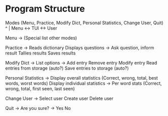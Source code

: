 # Program Structure

Modes (Menu, Practice, Modify Dict, Personal Statistics, Change User, Quit)
  ^
  |
 Menu <-> TUI <-> User

Menu -> (Special list other modes)

Practice		-> Reads dictionary
			   Displays questions	-> Ask question, inform result
			   Tallies results
			   Saves results

Modify Dict		-> List options		-> Add entry
						   Remove entry
						   Modify entry
						   Read entries from storage (auto?)
						   Save entries to storage (auto?)

Personal Statistics	-> Display overall statistics (Correct, wrong, total, best words, worst words)
			   Display individual statistics	-> Per word stats (Correct, wrong, total, first seen, last seen)

Change User		-> Select user
			   Create user
			   Delete user

Quit			-> Are you sure?		-> Yes
							   No
